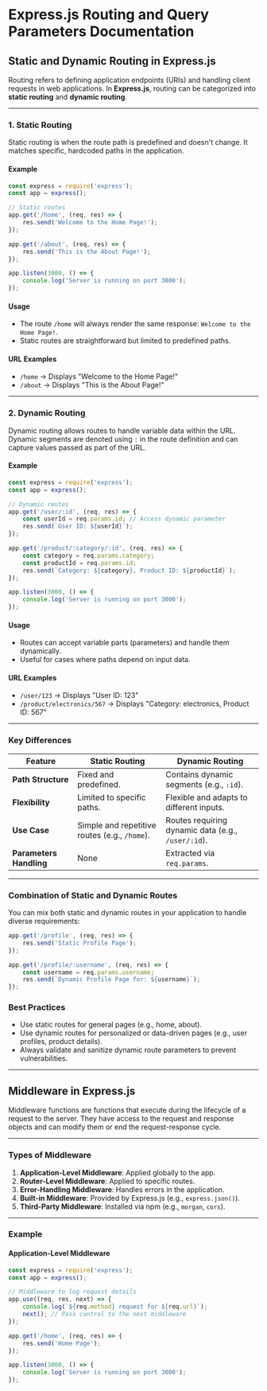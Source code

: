 # Express.js Routing and Query Parameters Documentation

## Static and Dynamic Routing in Express.js

Routing refers to defining application endpoints (URIs) and handling client requests in web applications. In **Express.js**, routing can be categorized into **static routing** and **dynamic routing**.

---

### 1. Static Routing
Static routing is when the route path is predefined and doesn't change. It matches specific, hardcoded paths in the application.

#### Example
```javascript
const express = require('express');
const app = express();

// Static routes
app.get('/home', (req, res) => {
    res.send('Welcome to the Home Page!');
});

app.get('/about', (req, res) => {
    res.send('This is the About Page!');
});

app.listen(3000, () => {
    console.log('Server is running on port 3000');
});
```

#### Usage
- The route `/home` will always render the same response: `Welcome to the Home Page!`.
- Static routes are straightforward but limited to predefined paths.

#### URL Examples
- `/home` -> Displays "Welcome to the Home Page!"
- `/about` -> Displays "This is the About Page!"

---

### 2. Dynamic Routing
Dynamic routing allows routes to handle variable data within the URL. Dynamic segments are denoted using `:` in the route definition and can capture values passed as part of the URL.

#### Example
```javascript
const express = require('express');
const app = express();

// Dynamic routes
app.get('/user/:id', (req, res) => {
    const userId = req.params.id; // Access dynamic parameter
    res.send(`User ID: ${userId}`);
});

app.get('/product/:category/:id', (req, res) => {
    const category = req.params.category;
    const productId = req.params.id;
    res.send(`Category: ${category}, Product ID: ${productId}`);
});

app.listen(3000, () => {
    console.log('Server is running on port 3000');
});
```

#### Usage
- Routes can accept variable parts (parameters) and handle them dynamically.
- Useful for cases where paths depend on input data.

#### URL Examples
- `/user/123` -> Displays "User ID: 123"
- `/product/electronics/567` -> Displays "Category: electronics, Product ID: 567"

---

### Key Differences

| **Feature**            | **Static Routing**                              | **Dynamic Routing**                            |
|-------------------------|------------------------------------------------|-----------------------------------------------|
| **Path Structure**      | Fixed and predefined.                          | Contains dynamic segments (e.g., `:id`).      |
| **Flexibility**         | Limited to specific paths.                     | Flexible and adapts to different inputs.      |
| **Use Case**            | Simple and repetitive routes (e.g., `/home`).  | Routes requiring dynamic data (e.g., `/user/:id`). |
| **Parameters Handling** | None                                           | Extracted via `req.params`.                   |

---

### Combination of Static and Dynamic Routes
You can mix both static and dynamic routes in your application to handle diverse requirements:
```javascript
app.get('/profile', (req, res) => {
    res.send('Static Profile Page');
});

app.get('/profile/:username', (req, res) => {
    const username = req.params.username;
    res.send(`Dynamic Profile Page for: ${username}`);
});
```

### Best Practices
- Use static routes for general pages (e.g., home, about).
- Use dynamic routes for personalized or data-driven pages (e.g., user profiles, product details).
- Always validate and sanitize dynamic route parameters to prevent vulnerabilities.

---


## Middleware in Express.js

Middleware functions are functions that execute during the lifecycle of a request to the server. They have access to the request and response objects and can modify them or end the request-response cycle.

---

### Types of Middleware
1. **Application-Level Middleware**: Applied globally to the app.
2. **Router-Level Middleware**: Applied to specific routes.
3. **Error-Handling Middleware**: Handles errors in the application.
4. **Built-in Middleware**: Provided by Express.js (e.g., `express.json()`).
5. **Third-Party Middleware**: Installed via npm (e.g., `morgan`, `cors`).

---

### Example
#### Application-Level Middleware
```javascript
const express = require('express');
const app = express();

// Middleware to log request details
app.use((req, res, next) => {
    console.log(`${req.method} request for ${req.url}`);
    next(); // Pass control to the next middleware
});

app.get('/home', (req, res) => {
    res.send('Home Page');
});

app.listen(3000, () => {
    console.log('Server is running on port 3000');
});
```
